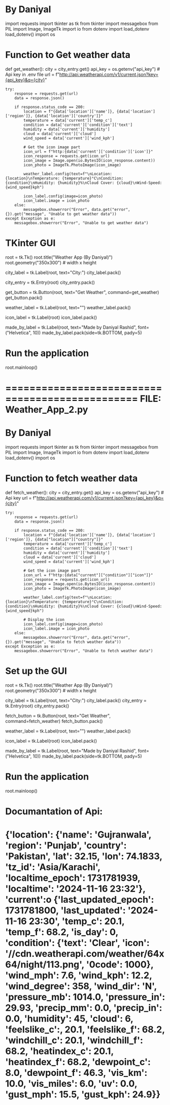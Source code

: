 # By Daniyal

import requests
import tkinter as tk
from tkinter import messagebox
from PIL import Image, ImageTk
import io
from dotenv import load_dotenv
load_dotenv()
import os


# Function to Get  weather data
def get_weather():
    city = city_entry.get()
    api_key = os.getenv("api_key")  # Api key in .env file
    url = f"http://api.weatherapi.com/v1/current.json?key={api_key}&q={city}"

    try:
        response = requests.get(url)
        data = response.json()
        
        if response.status_code == 200:
            location = f"{data['location']['name']}, {data['location']['region']}, {data['location']['country']}"
            temperature = data['current']['temp_c']
            condition = data['current']['condition']['text']
            humidity = data['current']['humidity']
            cloud = data['current']['cloud']
            wind_speed = data['current']['wind_kph']

            # Get the icon image part
            icon_url = f"http:{data['current']['condition']['icon']}"
            icon_response = requests.get(icon_url)
            icon_image = Image.open(io.BytesIO(icon_response.content))
            icon_photo = ImageTk.PhotoImage(icon_image)

            weather_label.config(text=f"\nLocation: {location}\nTemperature: {temperature}°C\nCondition: {condition}\nHumidity: {humidity}%\nCloud Cover: {cloud}\nWind-Speed: {wind_speed}kph")
            
            icon_label.config(image=icon_photo)
            icon_label.image = icon_photo
        else:
            messagebox.showerror("Error", data.get("error", {}).get("message", "Unable to get weather data"))
    except Exception as e:
        messagebox.showerror("Error", "Unable to get weather data")

# TKinter GUI
root = tk.Tk()
root.title("Weather App (By Daniyal)")
root.geometry("350x300") # width x height

city_label = tk.Label(root, text="City:")
city_label.pack()

city_entry = tk.Entry(root)
city_entry.pack()

get_button = tk.Button(root, text="Get Weather", command=get_weather)
get_button.pack()

weather_label = tk.Label(root, text="")
weather_label.pack()

icon_label = tk.Label(root)
icon_label.pack()

made_by_label = tk.Label(root, text="Made by Daniyal Rashid", font=("Helvetica", 10))
made_by_label.pack(side=tk.BOTTOM, pady=5)

# Run the application
root.mainloop()


================================================
FILE: Weather_App_2.py
================================================
# By Daniyal

import requests
import tkinter as tk
from tkinter import messagebox
from PIL import Image, ImageTk
import io
from dotenv import load_dotenv
load_dotenv()
import os


# Function to fetch weather data
def fetch_weather():
    city = city_entry.get()
    api_key = os.getenv("api_key")  # Api key
    url = f"http://api.weatherapi.com/v1/current.json?key={api_key}&q={city}"

    try:
        response = requests.get(url)
        data = response.json()
        
        if response.status_code == 200:
            location = f"{data['location']['name']}, {data['location']['region']}, {data["location"]["country"]}"
            temperature = data['current']['temp_c']
            condition = data['current']['condition']['text']
            humidity = data['current']['humidity']
            cloud = data['current']['cloud']
            wind_speed = data['current']['wind_kph']

            # Get the icon image part
            icon_url = f"http:{data["current"]["condition"]["icon"]}"
            icon_response = requests.get(icon_url)
            icon_image = Image.open(io.BytesIO(icon_response.content))
            icon_photo = ImageTk.PhotoImage(icon_image)

            weather_label.config(text=f"\nLocation: {location}\nTemperature: {temperature}°C\nCondition: {condition}\nHumidity: {humidity}%\nCloud Cover: {cloud}\nWind-Speed: {wind_speed}kph")
            
            # Display the icon
            icon_label.config(image=icon_photo)
            icon_label.image = icon_photo
        else:
            messagebox.showerror("Error", data.get("error", {}).get("message", "Unable to fetch weather data"))
    except Exception as e:
        messagebox.showerror("Error", "Unable to fetch weather data")

# Set up the GUI
root = tk.Tk()
root.title("Weather App (By Daniyal)")
root.geometry("350x300") # width x height

city_label = tk.Label(root, text="City:")
city_label.pack()
city_entry = tk.Entry(root)
city_entry.pack()

fetch_button = tk.Button(root, text="Get Weather", command=fetch_weather)
fetch_button.pack()

weather_label = tk.Label(root, text="")
weather_label.pack()

icon_label = tk.Label(root)
icon_label.pack()

made_by_label = tk.Label(root, text="Made by Daniyal Rashid", font=("Helvetica", 10))
made_by_label.pack(side=tk.BOTTOM, pady=5)

# Run the application
root.mainloop()


# Documantation of Api:
# {'location': {'name': 'Gujranwala', 'region': 'Punjab', 'country': 'Pakistan', 'lat': 32.15, 'lon': 74.1833, 'tz_id': 'Asia/Karachi', 'localtime_epoch': 1731781939, 'localtime': '2024-11-16 23:32'}, 'current':o {'last_updated_epoch': 1731781800, 'last_updated': '2024-11-16 23:30', 'temp_c': 20.1, 'temp_f': 68.2, 'is_day': 0, 'condition': {'text': 'Clear', 'icon': '//cdn.weatherapi.com/weather/64x64/night/113.png', '0code': 1000}, 'wind_mph': 7.6, 'wind_kph': 12.2, 'wind_degree': 358, 'wind_dir': 'N', 'pressure_mb': 1014.0, 'pressure_in': 29.93, 'precip_mm': 0.0, 'precip_in': 0.0, 'humidity': 45, 'cloud': 6, 'feelslike_c':, 20.1, 'feelslike_f': 68.2, 'windchill_c': 20.1, 'windchill_f': 68.2, 'heatindex_c': 20.1, 'heatindex_f': 68.2, 'dewpoint_c': 8.0, 'dewpoint_f': 46.3, 'vis_km': 10.0, 'vis_miles': 6.0, 'uv': 0.0, 'gust_mph': 15.5, 'gust_kph': 24.9}}

